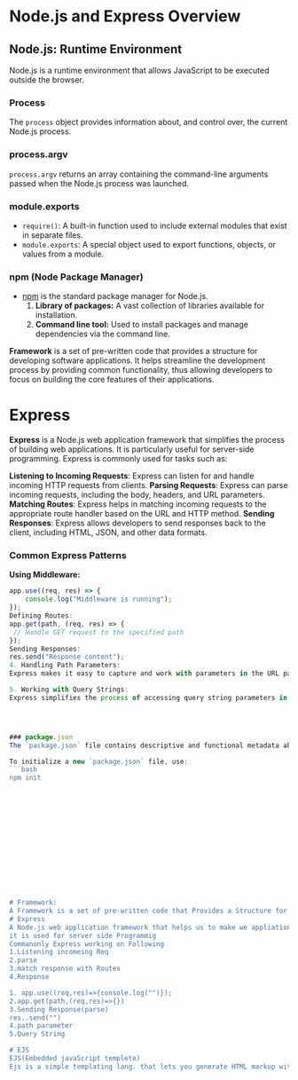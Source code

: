 # Node.js and Express Overview

## Node.js: Runtime Environment
Node.js is a runtime environment that allows JavaScript to be executed outside the browser.

### Process
The `process` object provides information about, and control over, the current Node.js process.

### process.argv
`process.argv` returns an array containing the command-line arguments passed when the Node.js process was launched.

### module.exports
- `require()`: A built-in function used to include external modules that exist in separate files.
- `module.exports`: A special object used to export functions, objects, or values from a module.

### npm (Node Package Manager)
- [npm](https://www.npmjs.com/) is the standard package manager for Node.js.
  1. **Library of packages:** A vast collection of libraries available for installation.
  2. **Command line tool:** Used to install packages and manage dependencies via the command line.



**Framework** is a set of pre-written code that provides a structure for developing software applications. It helps streamline the development process by providing common functionality, thus allowing developers to focus on building the core features of their applications.

# Express

**Express** is a Node.js web application framework that simplifies the process of building web applications. It is particularly useful for server-side programming. Express is commonly used for tasks such as:

**Listening to Incoming Requests**: Express can listen for and handle incoming HTTP requests from clients.
**Parsing Requests**: Express can parse incoming requests, including the body, headers, and URL parameters.
**Matching Routes**: Express helps in matching incoming requests to the appropriate route handler based on the URL and HTTP method.
**Sending Responses**: Express allows developers to send responses back to the client, including HTML, JSON, and other data formats.

### Common Express Patterns

 **Using Middleware:**
   ```javascript
   app.use((req, res) => {
       console.log("Middleware is running");
   });
Defining Routes:
app.get(path, (req, res) => {
    // Handle GET request to the specified path
});
Sending Responses:
res.send("Response content");
4. Handling Path Parameters:
Express makes it easy to capture and work with parameters in the URL path.

5. Working with Query Strings:
Express simplifies the process of accessing query string parameters in the URL.




### package.json
The `package.json` file contains descriptive and functional metadata about the project, such as name, version, and dependencies.

To initialize a new `package.json` file, use:
```bash
npm init















# Framework:
A Framework is a set of pre-written code that Provides a Structure for developing software application
# Express
 A Node.js web application framework that helps us to make we appliation 
 it is used for server side Programmig 
 Commanonly Express working on Following 
 1.Listening incomeing Req
 2.parse
 3.match response with Routes
 4.Response

 1. app.use((req,res)=>{console.log("")});
 2.app.get(path,(req,res)=>{})
 3.Sending Response(parse)
 res..send("")
4.path parameter
5.Query String

# EJS
EJS(Embedded javaScript templete)
Ejs is a simple templating lang. that lets you generate HTML markup with plain javaScript






